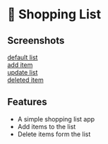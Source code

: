 # 🛒 Shopping List  

## Screenshots

[default list](screenshots/default.png)  
[add item](screenshots/additem.png)  
[update list](screenshots/updatedlist.png)  
[deleted item](screenshots/deleteditem.png)  

## Features

- A simple shopping list app
- Add items to the list 
- Delete items form the list